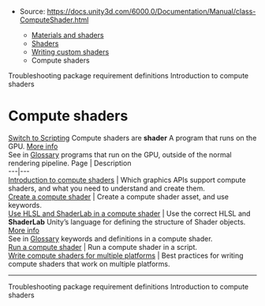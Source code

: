 * Source: https://docs.unity3d.com/6000.0/Documentation/Manual/class-ComputeShader.html

  * [Materials and shaders](https://docs.unity3d.com/6000.0/Documentation/Manual/materials-and-shaders.html)
  * [Shaders](https://docs.unity3d.com/6000.0/Documentation/Manual/Shaders.html)
  * [Writing custom shaders](https://docs.unity3d.com/6000.0/Documentation/Manual/writing-custom-shaders.html)
  * Compute shaders


[](https://docs.unity3d.com/6000.0/Documentation/Manual/writing-shader-tags-require-package-troubleshooting.html)
Troubleshooting package requirement definitions
[](https://docs.unity3d.com/6000.0/Documentation/Manual/class-ComputeShader-introduction.html)
Introduction to compute shaders
# Compute shaders
[Switch to Scripting](https://docs.unity3d.com/6000.0/Documentation/ScriptReference/ComputeShader.html "Go to ComputeShader page in the Scripting Reference")
Compute shaders are **shader** A program that runs on the GPU. [More info](https://docs.unity3d.com/6000.0/Documentation/Manual/Shaders.html)  
See in [Glossary](https://docs.unity3d.com/6000.0/Documentation/Manual/Glossary.html#Shader) programs that run on the GPU, outside of the normal rendering pipeline.
Page | Description  
---|---  
[Introduction to compute shaders](https://docs.unity3d.com/6000.0/Documentation/Manual/class-ComputeShader-introduction.html) | Which graphics APIs support compute shaders, and what you need to understand and create them.  
[Create a compute shader](https://docs.unity3d.com/6000.0/Documentation/Manual/class-ComputeShader-create.html) | Create a compute shader asset, and use keywords.  
[Use HLSL and ShaderLab in a compute shader](https://docs.unity3d.com/6000.0/Documentation/Manual/class-ComputeShader-hlsl-shaderlab.html) | Use the correct HLSL and **ShaderLab** Unity’s language for defining the structure of Shader objects. [More info](https://docs.unity3d.com/6000.0/Documentation/Manual/SL-Shader.html)  
See in [Glossary](https://docs.unity3d.com/6000.0/Documentation/Manual/Glossary.html#ShaderLab) keywords and definitions in a compute shader.  
[Run a compute shader](https://docs.unity3d.com/6000.0/Documentation/Manual/class-ComputeShader-run.html) | Run a compute shader in a script.  
[Write compute shaders for multiple platforms](https://docs.unity3d.com/6000.0/Documentation/Manual/class-ComputeShader-crossplatform.html) | Best practices for writing compute shaders that work on multiple platforms.  
* * *
[](https://docs.unity3d.com/6000.0/Documentation/Manual/writing-shader-tags-require-package-troubleshooting.html)
Troubleshooting package requirement definitions
[](https://docs.unity3d.com/6000.0/Documentation/Manual/class-ComputeShader-introduction.html)
Introduction to compute shaders
